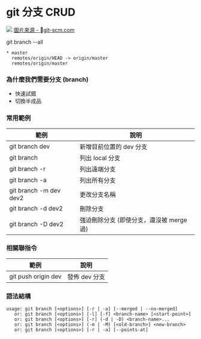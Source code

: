# git 分支 CRUD

![](https://git-scm.com/book/en/v2/images/topic-branches-1.png)
[圖片來源 - git-scm.com](https://git-scm.com/book/en/v2/Git-Branching-Branching-Workflows)

git branch --all

```
* master
  remotes/origin/HEAD -> origin/master
  remotes/origin/master
```

### 為什麼我們需要分支 (branch)

* 快速試錯
* 切換半成品

<!-- 
### 名稱

* 絕對名稱
* 參照名稱

```
refs/head
refs/remotes
refs/tags
``` 
-->

### 常用範例

| 範例                     | 說明                        |
|------------------------|---------------------------|
| git branch dev         | 新增目前位置的 dev 分支                 |
| git branch             | 列出 local 分支               |
| git branch -r          | 列出遠端分支                    |
| git branch -a          | 列出所有分支                    |
| git branch -m dev dev2 | 更改分支名稱                    |
| git branch -d dev2     | 刪除分支                      |
| git branch -D dev2     | 強迫刪除分支 (即使分支，還沒被 merge 過) |

### 相關聯指令

| 範例                  | 說明        |
|---------------------|-----------|
| git push origin dev | 發佈 dev 分支 |

### 語法結構

```
usage: git branch [<options>] [-r | -a] [--merged | --no-merged]
   or: git branch [<options>] [-l] [-f] <branch-name> [<start-point>]
   or: git branch [<options>] [-r] (-d | -D) <branch-name>...
   or: git branch [<options>] (-m | -M) [<old-branch>] <new-branch>
   or: git branch [<options>] [-r | -a] [--points-at]
```
